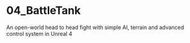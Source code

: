# 04_BattleTank
An open-world head to head fight with simple AI, terrain and advanced control system in Unreal 4
